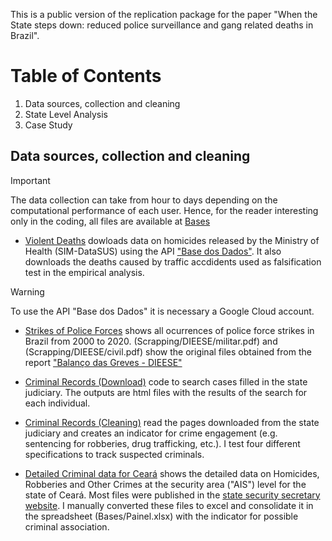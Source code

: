 This is a public version of the replication package for the paper "When the State steps down: reduced police surveillance and gang related deaths in Brazil".

# Table of Contents

1. Data sources, collection and cleaning
2. State Level Analysis
3. Case Study

## Data sources, collection and cleaning
> [!IMPORTANT]
> The data collection can take from hour to days depending on the computational performance of each user. Hence, for the reader interesting only in the coding, all files are available at [Bases](Bases)

* [Violent Deaths](Scrapping/DataSUS/Code.R) dowloads data on homicides released by the Ministry of Health (SIM-DataSUS) using the API ["Base dos Dados"](https://basedosdados.org/dataset/5beeec93-cbf3-43f6-9eea-9bee6a0d1683?table=e9bf5a22-ae7b-4078-b5ff-7f383d38a33a). It also downloads the deaths caused by traffic accdidents used as falsification test in the empirical analysis.
> [!WARNING]
> To use the API "Base dos Dados" it is necessary a Google Cloud account.

* [Strikes of Police Forces](Scrapping/DIEESE/strikes.xlsx) shows all ocurrences of police force strikes in Brazil from 2000 to 2020. (Scrapping/DIEESE/militar.pdf) and (Scrapping/DIEESE/civil.pdf) show the original files obtained from the report ["Balanço das Greves - DIEESE"]([https://www.dieese.org.br/balancodasgreves/2024/estPesq109Greves.pdf](https://www.dieese.org.br/sitio/buscaDirigida?comboBuscaDirigida=TEMA%7Chttp%3A%2F%2Fwww.dieese.org.br%2F2012%2F12%2Fdieese%23T356954348))
 
* [Criminal Records (Download)](Scrapping/Criminal_Justice/TJCeara.py) code to search cases filled in the state judiciary. The outputs are html files with the results of the search for each individual.
  
* [Criminal Records (Cleaning)](Scrapping/Criminal_Justice/Code.R) read the pages downloaded from the state judiciary and creates an indicator for crime engagement (e.g. sentencing for robberies, drug trafficking, etc.). I test four different specifications to track suspected criminals.

* [Detailed Criminal data for Ceará](Scrapping/SSPDS-CE) shows the detailed data on Homicides, Robberies and Other Crimes at the security area ("AIS") level for the state of Ceará. Most files were published in the [state security secretary website](https://www.sspds.ce.gov.br/estatisticas-2-3/). I manually converted these files to excel and consolidate it in the spreadsheet (Bases/Painel.xlsx) with the indicator for possible criminal association.

    
